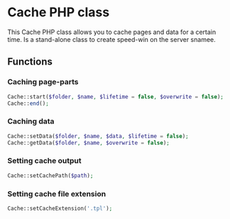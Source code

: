 # Cache PHP class

This Cache PHP class allows you to cache pages and data for a certain time.
Is a stand-alone class to create speed-win on the server snamee.

## Functions

### Caching page-parts

``` php
Cache::start($folder, $name, $lifetime = false, $overwrite = false);
Cache::end();
```

### Caching data

``` php
Cache::setData($folder, $name, $data, $lifetime = false);
Cache::getData($folder, $name, $overwrite = false);
```

### Setting cache output

``` php
Cache::setCachePath($path);
```

### Setting cache file extension

``` php
Cache::setCacheExtension('.tpl');
```
